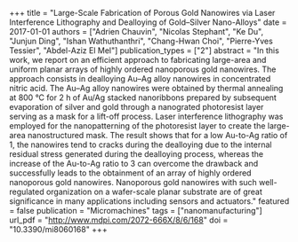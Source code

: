 +++
title = "Large-Scale Fabrication of Porous Gold Nanowires via Laser Interference Lithography and Dealloying of Gold–Silver Nano-Alloys"
date = 2017-01-01
authors = ["Adrien Chauvin", "Nicolas Stephant", "Ke Du", "Junjun Ding", "Ishan Wathuthanthri", "Chang-Hwan Choi", "Pierre-Yves Tessier", "Abdel-Aziz El Mel"]
publication_types = ["2"]
abstract = "In this work, we report on an efficient approach to fabricating large-area and uniform planar arrays of highly ordered nanoporous gold nanowires. The approach consists in dealloying Au–Ag alloy nanowires in concentrated nitric acid. The Au–Ag alloy nanowires were obtained by thermal annealing at 800 °C for 2 h of Au/Ag stacked nanoribbons prepared by subsequent evaporation of silver and gold through a nanograted photoresist layer serving as a mask for a lift-off process. Laser interference lithography was employed for the nanopatterning of the photoresist layer to create the large-area nanostructured mask. The result shows that for a low Au-to-Ag ratio of 1, the nanowires tend to cracks during the dealloying due to the internal residual stress generated during the dealloying process, whereas the increase of the Au-to-Ag ratio to 3 can overcome the drawback and successfully leads to the obtainment of an array of highly ordered nanoporous gold nanowires. Nanoporous gold nanowires with such well-regulated organization on a wafer-scale planar substrate are of great significance in many applications including sensors and actuators."
featured = false
publication = "Micromachines"
tags = ["nanomanufacturing"]
url_pdf = "http://www.mdpi.com/2072-666X/8/6/168"
doi = "10.3390/mi8060168"
+++

